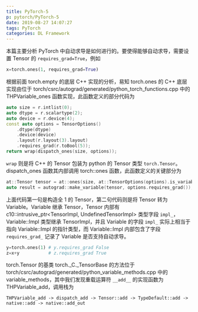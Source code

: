 ```yaml
---
title: PyTorch-5
p: pytorch/PyTorch-5
date: 2019-08-27 14:07:27
tags: PyTorch
categories: DL Framework
---
```

本篇主要分析 PyTorch 中自动求导是如何进行的。要使得能够自动求导，需要设置 Tensor 的 `requires_grad=True`，例如
<!-- more -->
```python
x=torch.ones(1, requires_grad=True)
```
根据前面 torch.empty 的底层 C++ 实现的分析，易知 torch.ones 的 C++ 底层实现由位于 torch/csrc/autograd/generated/python_torch_functions.cpp 中的 THPVariable_ones 函数实现，此函数定义的部分代码为
```c++
auto size = r.intlist(0);
auto dtype = r.scalartype(2);
auto device = r.device(4);
const auto options = TensorOptions()
    .dtype(dtype)
    .device(device)
    .layout(r.layout(3).layout)
    .requires_grad(r.toBool(5));
return wrap(dispatch_ones(size, options));
```
`wrap` 则是将 C++ 的 Tensor 包装为 python 的 Tensor 类型 `torch.Tensor`。dispatch_ones 函数其内部调用 torch::ones 函数，此函数定义的关键部分为
```c++
at::Tensor tensor = at::ones(size, at::TensorOptions(options).is_variable(false));
auto result = autograd::make_variable(tensor, options.requires_grad());
```
上面代码第一句是构造全 1 的 Tensor，第二句代码则是将 Tensor 转为 Variable。Variable 继承 Tensor，Tensor 内部有 c10::intrusive_ptr<TensorImpl, UndefinedTensorImpl> 类型字段 `impl_`，Variable::Impl 类型继承 TensorImpl，并且 Variable 的字段 `impl_` 实际上相当于指向 Variable::Impl 的指针类型，而 Variable::Impl 内部包含了字段 `requires_grad_` 记录了 Variable 是否支持自动求导。

```python
y=torch.ones(1) # y.requires_grad False
z=x+y           # z.requires_grad True
```

torch.Tensor 的基类 torch._C._TensorBase 的方法位于 torch/csrc/autograd/generated/python_variable_methods.cpp 中的 variable_methods，其中我们发现重载运算符 `__add__` 的实现函数为 THPVariable_add，调用栈为
```
THPVariable_add -> dispatch_add -> Tensor::add -> TypeDefault::add -> native::add -> native::add_out
```


